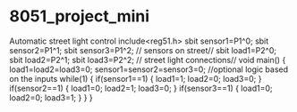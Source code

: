 # 8051_project_mini
Automatic street light control
include<reg51.h>
sbit sensor1=P1^0;
sbit sensor2=P1^1;
sbit sensor3=P1^2;
// sensors on street//
sbit load1=P2^0;
sbit load2=P2^1;
sbit load3=P2^2;
// street light connections//
void main()
{
	load1=load2=load3=0;
	sensor1=sensor2=sensor3=0; //optional logic based on the inputs
	while(1)
	{
		if(sensor1==1)
		{
			load1=1;
			load2=0;
			load3=0;
		}
			if(sensor2==1)
		{
			load1=0;
			load2=1;
			load3=0;
		}
		if(sensor3==1)
		{
			load1=0;
			load2=0;
			load3=1;
		}
	}
}
